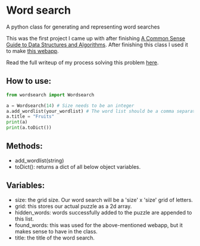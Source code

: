 # Word search
A python class for generating and representing word searches

This was the first project I came up with after finishing [A Common Sense Guide to Data Structures and Algorithms](https://www.oreilly.com/library/view/a-common-sense-guide/9781680508048/). After finishing this class I used it to make [this webapp](http://wordsearch-racer.replit.app).

Read the full writeup of my process solving this problem [here](writeup.md).

## How to use:
```python
from wordsearch import Wordsearch

a = Wordsearch(14) # Size needs to be an integer
a.add_wordlist(your_wordlist) # The word list should be a comma separated string. ex "apple, pineapple, peach, pear, strawberry, watermelon"
a.title = "Fruits"
print(a)
print(a.toDict())
```

## Methods:
- add_wordlist(string)
- toDict(): returns a dict of all below object variables.
  
## Variables:
- size: the grid size. Our word search will be a 'size' x 'size' grid of letters.
- grid: this stores our actual puzzle as a 2d array.
- hidden_words: words successfully added to the puzzle are appended to this list. 
- found_words: this was used for the above-mentioned webapp, but it makes sense to have in the class.
- title: the title of the word search.
